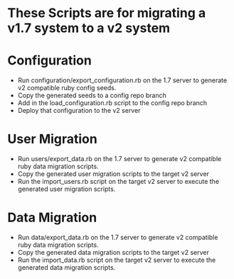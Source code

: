 These Scripts are for migrating a v1.7 system to a v2 system
=============================================================


Configuration
==================
- Run configuration/export_configuration.rb on the 1.7 server to generate v2 compatible ruby config seeds.
- Copy the generated seeds to a config repo branch
- Add in the load_configuration.rb script to the config repo branch
- Deploy that configuration to the v2 server

User Migration
=================
- Run users/export_data.rb on the 1.7 server to generate v2 compatible ruby data migration scripts.
- Copy the generated user migration scripts to the target v2 server
- Run the import_users.rb script on the target v2 server to execute the generated user migration scripts.


Data Migration
=================
- Run data/export_data.rb on the 1.7 server to generate v2 compatible ruby data migration scripts.
- Copy the generated data migration scripts to the target v2 server
- Run the import_data.rb script on the target v2 server to execute the generated data migration scripts.
